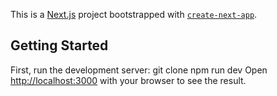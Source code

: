 This is a [Next.js](https://nextjs.org) project bootstrapped with [`create-next-app`](https://nextjs.org/docs/app/api-reference/cli/create-next-app).

## Getting Started
First, run the development server:
git clone 
npm run dev
Open [http://localhost:3000](http://localhost:3000) with your browser to see the result.



